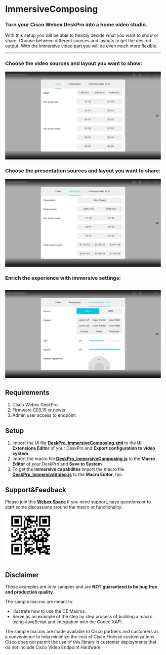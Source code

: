 # ImmersiveComposing
### Turn your Cisco Webex DeskPro into a home video studio.

With this setup you will be able to flexibly decide what you want to show or share.
Choose between different sources and layouts to get the desired output.
With the immersive video part you will be even much more flexible.

---
### Choose the video sources and layout you want to show: 
![Video Page](https://github.com/ChrisW0lf/webex-room-customization/blob/main/DeskPro_ImmersiveComposing/images/videoComposing.png)

### Choose the presentation sources and layout you want to share: 
![Presentation Page](https://github.com/ChrisW0lf/webex-room-customization/blob/main/DeskPro_ImmersiveComposing/images/presentationComposing.png)

### Enrich the experience with immersive settings: 
![Immersive settings](https://github.com/ChrisW0lf/webex-room-customization/blob/main/DeskPro_ImmersiveComposing/images/immersiveVideo.png)
---

## Requirements
1. Cisco Webex DeskPro
2. Firmware CE9.15 or newer
4. Admin user access to endpoint

## Setup
1. Import the UI file **[DeskPro_ImmersiveComposing.xml](https://github.com/ChrisW0lf/webex-room-customization/blob/main/DeskPro_ImmersiveComposing/DeskPro_ImmersiveComposing.xml)** to the **UI Extensions Editor** of your DeskPro and **Export configuration to video system**.
2. Import the macro file **[DeskPro_ImmersiveComposing.js](https://github.com/ChrisW0lf/webex-room-customization/blob/main/DeskPro_ImmersiveComposing/DeskPro_ImmersiveComposing.js)** to the **Macro Editor** of your DeskPro and **Save to System**.
3. To get the **immersive capabilites** import the macro file **[DeskPro_ImmersiveVideo.js](https://github.com/ChrisW0lf/webex-room-customization/blob/main/DeskPro_ImmersiveVideo/DeskPro_ImmersiveVideo.js)** to the **Macro Editor**, too.

## Support&Feedback
Please join this **[Webex Space](https://eurl.io/#Fvo7JcAkQ)** if you need support, have questions or to start some discussions around the macro or functionality:
![QRCodeToWebexSpace](https://github.com/ChrisW0lf/webex-room-customization/blob/main/DeskPro_ImmersiveComposing/images/webexSpaceQR.png)

## Disclaimer
Those examples are only samples and are **NOT guaranteed to be bug free and production quality**.

The sample macros are meant to:
- Illustrate how to use the CE Macros.
- Serve as an example of the step by step process of building a macro using JavaScript and integration with the Codec XAPI.

The sample macros are made available to Cisco partners and customers as a convenience to help minimize the cost of Cisco Finesse customizations. Cisco does not permit the use of this library in customer deployments that do not include Cisco Video Endpoint Hardware.
